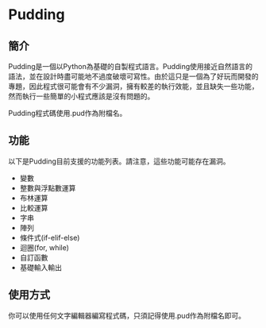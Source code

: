 # Pudding

## 簡介

Pudding是一個以Python為基礎的自製程式語言。Pudding使用接近自然語言的語法，並在設計時盡可能地不過度破壞可寫性。由於這只是一個為了好玩而開發的專題，因此程式很可能會有不少漏洞，擁有較差的執行效能，並且缺失一些功能，然而執行一些簡單的小程式應該是沒有問題的。

Pudding程式碼使用.pud作為附檔名。

## 功能

以下是Pudding目前支援的功能列表。請注意，這些功能可能存在漏洞。

- 變數
- 整數與浮點數運算
- 布林運算
- 比較運算
- 字串
- 陣列
- 條件式(if-elif-else)
- 迴圈(for, while)
- 自訂函數
- 基礎輸入輸出

## 使用方式

你可以使用任何文字編輯器編寫程式碼，只須記得使用.pud作為附檔名即可。
